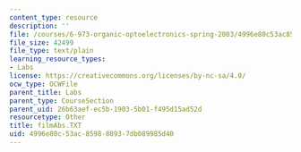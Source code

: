 ```yaml
---
content_type: resource
description: ''
file: /courses/6-973-organic-optoelectronics-spring-2003/4996e80c53ac859880937db089985d40_filmAbs.TXT
file_size: 42499
file_type: text/plain
learning_resource_types:
- Labs
license: https://creativecommons.org/licenses/by-nc-sa/4.0/
ocw_type: OCWFile
parent_title: Labs
parent_type: CourseSection
parent_uid: 26b63aef-ec5b-1903-5b01-f495d15ad52d
resourcetype: Other
title: filmAbs.TXT
uid: 4996e80c-53ac-8598-8093-7db089985d40
---
```

